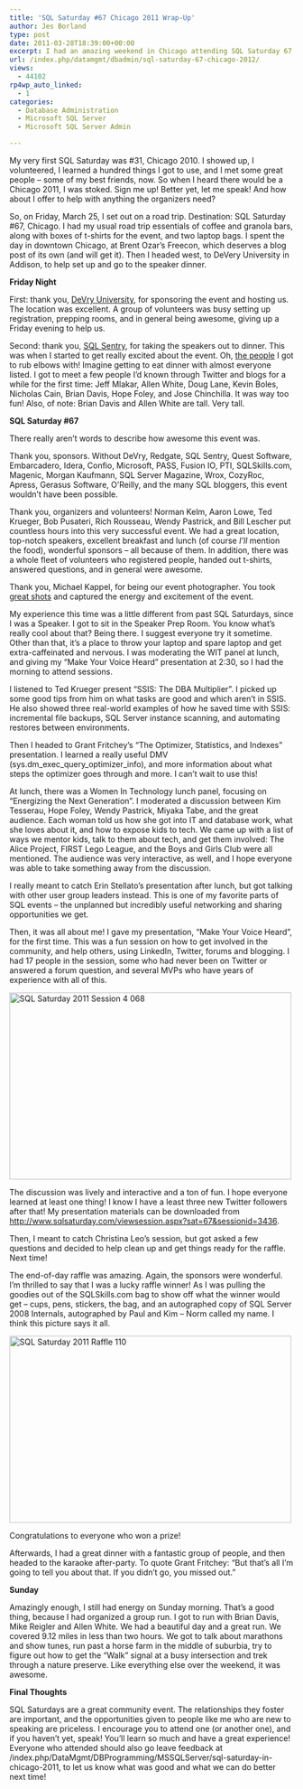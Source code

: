 ```yaml
---
title: 'SQL Saturday #67 Chicago 2011 Wrap-Up'
author: Jes Borland
type: post
date: 2011-03-28T18:39:00+00:00
excerpt: I had an amazing weekend in Chicago attending SQL Saturday 67!
url: /index.php/datamgmt/dbadmin/sql-saturday-67-chicago-2012/
views:
  - 44102
rp4wp_auto_linked:
  - 1
categories:
  - Database Administration
  - Microsoft SQL Server
  - Microsoft SQL Server Admin

---
```

My very first SQL Saturday was #31, Chicago 2010. I showed up, I volunteered, I learned a hundred things I got to use, and I met some great people – some of my best friends, now. So when I heard there would be a Chicago 2011, I was stoked. Sign me up! Better yet, let me speak! And how about I offer to help with anything the organizers need? 

So, on Friday, March 25, I set out on a road trip. Destination: SQL Saturday #67, Chicago. I had my usual road trip essentials of coffee and granola bars, along with boxes of t-shirts for the event, and two laptop bags. I spent the day in downtown Chicago, at Brent Ozar’s Freecon, which deserves a blog post of its own (and will get it). Then I headed west, to DeVery University in Addison, to help set up and go to the speaker dinner. 

**Friday Night** 

First: thank you, [DeVry University][1], for sponsoring the event and hosting us. The location was excellent. A group of volunteers was busy setting up registration, prepping rooms, and in general being awesome, giving up a Friday evening to help us. 

Second: thank you, [SQL Sentry][2], for taking the speakers out to dinner. This was when I started to get really excited about the event. Oh, [the people][3] I got to rub elbows with! Imagine getting to eat dinner with almost everyone listed. I got to meet a few people I’d known through Twitter and blogs for a while for the first time: Jeff Mlakar, Allen White, Doug Lane, Kevin Boles, Nicholas Cain, Brian Davis, Hope Foley, and Jose Chinchilla. It was way too fun! Also, of note: Brian Davis and Allen White are tall. Very tall. 

**SQL Saturday #67** 

There really aren’t words to describe how awesome this event was. 

Thank you, sponsors. Without DeVry, Redgate, SQL Sentry, Quest Software, Embarcadero, Idera, Confio, Microsoft, PASS, Fusion IO, PTI, SQLSkills.com, Magenic, Morgan Kaufmann, SQL Server Magazine, Wrox, CozyRoc, Apress, Gerasus Software, O’Reilly, and the many SQL bloggers, this event wouldn’t have been possible. 

Thank you, organizers and volunteers! Norman Kelm, Aaron Lowe, Ted Krueger, Bob Pusateri, Rich Rousseau, Wendy Pastrick, and Bill Lescher put countless hours into this very successful event. We had a great location, top-notch speakers, excellent breakfast and lunch (of course _I’ll_ mention the food), wonderful sponsors &#8211; all because of them. In addition, there was a whole fleet of volunteers who registered people, handed out t-shirts, answered questions, and in general were awesome. 

Thank you, Michael Kappel, for being our event photographer. You took [great shots][4] and captured the energy and excitement of the event. 

My experience this time was a little different from past SQL Saturdays, since I was a Speaker. I got to sit in the Speaker Prep Room. You know what’s really cool about that? Being there. I suggest everyone try it sometime. Other than that, it’s a place to throw your laptop and spare laptop and get extra-caffeinated and nervous. I was moderating the WIT panel at lunch, and giving my “Make Your Voice Heard” presentation at 2:30, so I had the morning to attend sessions. 

I listened to Ted Krueger present “SSIS: The DBA Multiplier”. I picked up some good tips from him on what tasks are good and which aren’t in SSIS. He also showed three real-world examples of how he saved time with SSIS: incremental file backups, SQL Server instance scanning, and automating restores between environments. 

Then I headed to Grant Fritchey’s “The Optimizer, Statistics, and Indexes” presentation. I learned a really useful DMV (sys.dm\_exec\_query\_optimizer\_info), and more information about what steps the optimizer goes through and more. I can’t wait to use this! 

At lunch, there was a Women In Technology lunch panel, focusing on “Energizing the Next Generation”. I moderated a discussion between Kim Tesserau, Hope Foley, Wendy Pastrick, Miyaka Tabe, and the great audience. Each woman told us how she got into IT and database work, what she loves about it, and how to expose kids to tech. We came up with a list of ways we mentor kids, talk to them about tech, and get them involved: The Alice Project, FIRST Lego League, and the Boys and Girls Club were all mentioned. The audience was very interactive, as well, and I hope everyone was able to take something away from the discussion. 

I really meant to catch Erin Stellato’s presentation after lunch, but got talking with other user group leaders instead. This is one of my favorite parts of SQL events – the unplanned but incredibly useful networking and sharing opportunities we get. 

Then, it was all about me! I gave my presentation, “Make Your Voice Heard”, for the first time. This was a fun session on how to get involved in the community, and help others, using LinkedIn, Twitter, forums and blogging. I had 17 people in the session, some who had never been on Twitter or answered a forum question, and several MVPs who have years of experience with all of this.
  
[<img src="http://farm6.static.flickr.com/5026/5563399728_ae05728f84.jpg" width="500" height="331" alt="SQL Saturday 2011 Session 4 068" />][5]
  
The discussion was lively and interactive and a ton of fun. I hope everyone learned at least one thing! I know I have a least three new Twitter followers after that! My presentation materials can be downloaded from http://www.sqlsaturday.com/viewsession.aspx?sat=67&sessionid=3436. 

Then, I meant to catch Christina Leo’s session, but got asked a few questions and decided to help clean up and get things ready for the raffle. Next time! 

The end-of-day raffle was amazing. Again, the sponsors were wonderful. I’m thrilled to say that I was a lucky raffle winner! As I was pulling the goodies out of the SQLSkills.com bag to show off what the winner would get – cups, pens, stickers, the bag, and an autographed copy of SQL Server 2008 Internals, autographed by Paul and Kim – Norm called my name. I think this picture says it all.
  
[<img src="http://farm6.static.flickr.com/5143/5562927331_d499103e16.jpg" width="500" height="331" alt="SQL Saturday 2011 Raffle 110" />][6]
  
Congratulations to everyone who won a prize! 

Afterwards, I had a great dinner with a fantastic group of people, and then headed to the karaoke after-party. To quote Grant Fritchey: “But that’s all I’m going to tell you about that. If you didn’t go, you missed out.” 

**Sunday** 

Amazingly enough, I still had energy on Sunday morning. That’s a good thing, because I had organized a group run. I got to run with Brian Davis, Mike Reigler and Allen White. We had a beautiful day and a great run. We covered 9.12 miles in less than two hours. We got to talk about marathons and show tunes, run past a horse farm in the middle of suburbia, try to figure out how to get the “Walk” signal at a busy intersection and trek through a nature preserve. Like everything else over the weekend, it was awesome. 

**Final Thoughts** 

SQL Saturdays are a great community event. The relationships they foster are important, and the opportunities given to people like me who are new to speaking are priceless. I encourage you to attend one (or another one), and if you haven’t yet, speak! You’ll learn so much and have a great experience! Everyone who attended should also go leave feedback at /index.php/DataMgmt/DBProgramming/MSSQLServer/sql-saturday-in-chicago-2011, to let us know what was good and what we can do better next time!

 [1]: http://www.devry.edu/
 [2]: http://www.sqlsentry.net/
 [3]: http://www.sqlsaturday.com/67/schedule.aspx
 [4]: http://www.flickr.com/photos/m-i-k-e/sets/72157626362555312/with/5562927331/
 [5]: http://www.flickr.com/photos/m-i-k-e/5563399728/ "SQL Saturday 2011 Session 4 068 by Michael Kappel, on Flickr"
 [6]: http://www.flickr.com/photos/m-i-k-e/5562927331/ "SQL Saturday 2011 Raffle 110 by Michael Kappel, on Flickr"